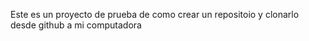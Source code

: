 Este es un proyecto de prueba de como crear un repositoio y clonarlo desde github a mi computadora 
 
